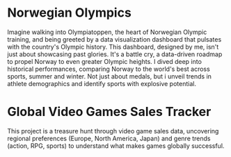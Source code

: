 # Norwegian Olympics
Imagine walking into Olympiatoppen, the heart of Norwegian Olympic training, and being greeted by a data visualization dashboard that pulsates with the country's Olympic history. This dashboard, designed by me, isn't just about showcasing past glories. It's a battle cry, a data-driven roadmap to propel Norway to even greater Olympic heights. I dived deep into historical performances, comparing Norway to the world's best across sports, summer and winter. Not just about medals, but i unveil trends in athlete demographics and identify sports with explosive potential.

# Global Video Games Sales Tracker
This project is a treasure hunt through video game sales data, uncovering regional preferences (Europe, North America, Japan) and genre trends (action, RPG, sports) to understand what makes games globally successful. 
